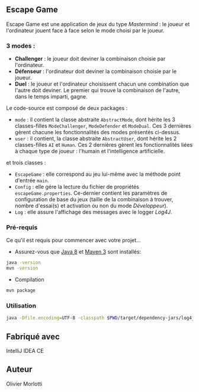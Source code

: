 ## Escape Game

Escape Game est une application de jeux du type *Mastermind* : le joueur et l'ordinateur jouent face à face selon le mode choisi par le joueur.

### 3 modes :

  - **Challenger** : le joueur doit deviner la combinaison choisie par l'ordinateur.
  - **Défenseur** : l'ordinateur doit deviner la combinaison choisie par le joueur.
  - **Duel** : le joueur et l'ordinateur choisissent chacun une combination que l'autre doit deviner. Le premier qui trouve la combinaison de l'autre, dans le temps imparti, gagne.

Le code-source est composé de deux packages :
  - `mode` : ìl contient la classe abstraite `AbstractMode`, dont hérite les 3 classes-filles `ModeChallenger`, `ModeDefender` et `ModeDual`.
             Ces 3 dernières gèrent chacune les fonctionnalités des modes présentés ci-dessus.
  - `user` : il contient, la classe abstraite `AbstractUser`, dont hérite les 2 classes-filles `AI` et `Human`.
             Ces 2 dernières gèrent les fonctionnalités liées à chaque type de joueur : l'humain et l'intelligence artificielle.

et trois classes :

  - `EscapeGame` : elle correspond au jeu lui-même avec la méthode point d'entrée `main`.
  - `Config` : elle gére la lecture du fichier de propriétés `escapeGame.properties`. Ce-dernier contient les paramètres de configuration de base du jeux (taille de la combinaison à trouver, nombre d'essai(s) et activation ou non du mode *Développeur*).
  - `Log` : elle assure l'affichage des messages avec le logger *Log4J*.


### Pré-requis

Ce qu'il est requis pour commencer avec votre projet...

  * Assurez-vous que  [Java 8](http://www.oracle.com/technetwork/java/javase/) et [Maven 3](http://maven.apache.org/) sont installés:
```bash
java -version
mvn -version
```

 * Compilation

```bash
mvn package
```

### Utilisation

```bash
java -Dfile.encoding=UTF-8 -classpath $PWD/target/dependency-jars/log4j-core-2.13.0.jar:$PWD/target/dependency-jars/log4j-api-2.13.0.jar -jar target/escapegame-1.0.0.jar
```

## Fabriqué avec

IntelliJ IDEA CE

## Auteur

Olivier Morlotti
